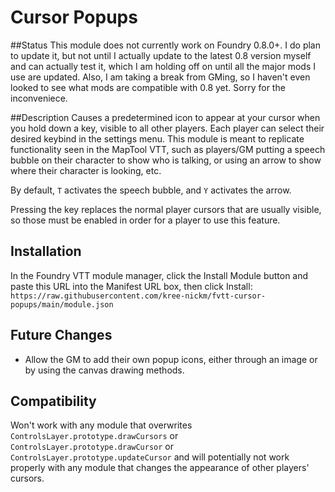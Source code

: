 # Cursor Popups

##Status
This module does not currently work on Foundry 0.8.0+. I do plan to update it, but not until I actually update to the latest 0.8 version myself and can actually test it, which I am holding off on until all the major mods I use are updated. Also, I am taking a break from GMing, so I haven't even looked to see what mods are compatible with 0.8 yet. Sorry for the inconveniece.

##Description
Causes a predetermined icon to appear at your cursor when you hold down a key, visible to all other players. Each player can select their desired keybind in the settings menu. This module is meant to replicate functionality seen in the MapTool VTT, such as players/GM putting a speech bubble on their character to show who is talking, or using an arrow to show where their character is looking, etc.

By default, `T` activates the speech bubble, and `Y` activates the arrow.

Pressing the key replaces the normal player cursors that are usually visible, so those must be enabled in order for a player to use this feature.

## Installation
In the Foundry VTT module manager, click the Install Module button and paste this URL into the Manifest URL box, then click Install: `https://raw.githubusercontent.com/kree-nickm/fvtt-cursor-popups/main/module.json`

## Future Changes
* Allow the GM to add their own popup icons, either through an image or by using the canvas drawing methods.

## Compatibility
Won't work with any module that overwrites `ControlsLayer.prototype.drawCursors` or `ControlsLayer.prototype.drawCursor` or `ControlsLayer.prototype.updateCursor` and will potentially not work properly with any module that changes the appearance of other players' cursors.
